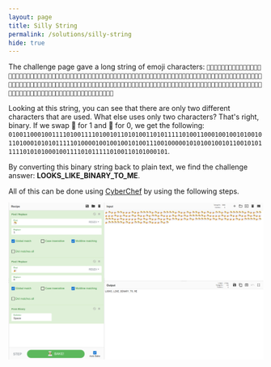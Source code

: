 ```yaml
---
layout: page
title: Silly String
permalink: /solutions/silly-string
hide: true
---
```


The challenge page gave a long string of emoji characters:
`🎉🎊🎉🎉🎊🎊🎉🎉🎉🎊🎉🎉🎊🎊🎊🎊🎉🎊🎉🎉🎊🎊🎊🎊🎉🎊🎉🎉🎊🎉🎊🎊🎉🎊🎉🎊🎉🎉🎊🎊🎉🎊🎉🎊🎊🎊🎊🎊🎉🎊🎉🎉🎊🎊🎉🎉🎉🎊🎉🎉🎊🎉🎉🎊🎉🎊🎉🎉🎊🎉🎊🎊🎉🎊🎉🎉🎉🎊🎉🎊🎉🎊🎉🎊🎊🎊🎊🎊🎉🎊🎉🎉🎉🎉🎊🎉🎉🎊🎉🎉🎊🎉🎉🎊🎉🎊🎉🎉🎊🎊🎊🎉🎉🎊🎉🎉🎉🎉🎉🎊🎉🎊🎉🎊🎉🎉🎊🎉🎉🎊🎉🎊🎊🎉🎉🎊🎉🎊🎉🎊🎊🎊🎊🎊🎉🎊🎉🎊🎉🎊🎉🎉🎉🎊🎉🎉🎊🎊🎊🎊🎉🎊🎉🎊🎊🎊🎊🎊🎉🎊🎉🎉🎊🎊🎉🎊🎉🎊🎉🎉🎉🎊🎉🎊`

Looking at this string, you can see that there are only two different
characters that are used. What else uses only two characters? That's right,
binary. If we swap 🎊 for 1 and 🎉 for 0, we get the following:
`0100110001001111010011110100101101010011010111110100110001001001010010110100010101011111010000100100100101001110010000010101001001011001010111110101010001001111010111110100110101000101`.

By converting this binary string back to plain text, we find the challenge
answer: **LOOKS_LIKE_BINARY_TO_ME**.

All of this can be done using [CyberChef](https://gchq.github.io/CyberChef/) by
using the following steps.

![Answer][answer]

[answer]: /assets/img/silly-string-solution.png